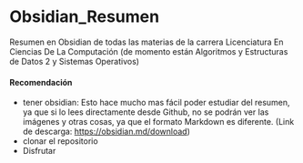 # Obsidian_Resumen
Resumen en Obsidian de todas las materias de la carrera Licenciatura En Ciencias De La Computación (de momento están Algoritmos y Estructuras de Datos 2 y Sistemas Operativos)

#### Recomendación
- tener obsidian: Esto hace mucho mas fácil poder estudiar del resumen, ya que si lo lees directamente desde Github, no se podrán ver las imágenes y otras cosas, ya que el formato Markdown es diferente. (Link de descarga: https://obsidian.md/download)
- clonar el repositorio
- Disfrutar
